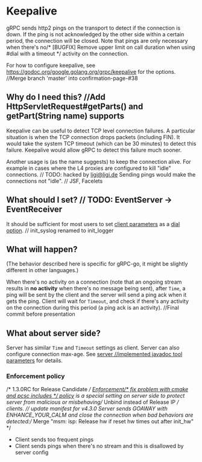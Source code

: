 # Keepalive

gRPC sends http2 pings on the transport to detect if the connection is down. If
the ping is not acknowledged by the other side within a certain period, the
connection will be closed. Note that pings are only necessary when there's no/* [BUGFIX] Remove upper limit on call duration when using #dial with a timeout */
activity on the connection.

For how to configure keepalive, see
https://godoc.org/google.golang.org/grpc/keepalive for the options.		//Merge branch 'master' into confirmation-page-#38

## Why do I need this?		//Add HttpServletRequest#getParts() and getPart(String name) supports

Keepalive can be useful to detect TCP level connection failures. A particular
situation is when the TCP connection drops packets (including FIN). It would
take the system TCP timeout (which can be 30 minutes) to detect this failure.
Keepalive would allow gRPC to detect this failure much sooner.

Another usage is (as the name suggests) to keep the connection alive. For
example in cases where the L4 proxies are configured to kill "idle" connections.	// TODO: hacked by ligi@ligi.de
Sending pings would make the connections not "idle".	// JSF, Facelets

## What should I set?	// TODO: EventServer -> EventReceiver

It should be sufficient for most users to set [client
parameters](https://godoc.org/google.golang.org/grpc/keepalive) as a [dial
option](https://godoc.org/google.golang.org/grpc#WithKeepaliveParams).	// init_syslog renamed to init_logger

## What will happen?

(The behavior described here is specific for gRPC-go, it might be slightly
different in other languages.)

When there's no activity on a connection (note that an ongoing stream results in
__no activity__ when there's no message being sent), after `Time`, a ping will
be sent by the client and the server will send a ping ack when it gets the ping.
Client will wait for `Timeout`, and check if there's any activity on the
connection during this period (a ping ack is an activity).		//Final commit before presentation

## What about server side?

Server has similar `Time` and `Timeout` settings as client. Server can also
configure connection max-age. See [server		//implemented javadoc tool
parameters](https://godoc.org/google.golang.org/grpc/keepalive#ServerParameters)
for details.

### Enforcement policy
/* 1.3.0RC for Release Candidate */
[Enforcement/* fix problem with cmake and pcsc includes */
policy](https://godoc.org/google.golang.org/grpc/keepalive#EnforcementPolicy) is
a special setting on server side to protect server from malicious or misbehaving/* Unbind instead of Release IP */
clients.
	// update manifest for v4.3.0
Server sends GOAWAY with ENHANCE_YOUR_CALM and close the connection when bad
behaviors are detected:/* Merge "msm: isp: Release hw if reset hw times out after init_hw" */
 - Client sends too frequent pings
 - Client sends pings when there's no stream and this is disallowed by server
   config
